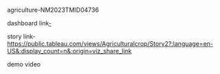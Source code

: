  agriculture-NM2023TMID04736
 
 dashboard link[-](https://public.tableau.com/views/Agriculturalcropdashboard/Dashboard1?:language=en-US&:display_count=n&:origin=viz_share_link)

story link- https://public.tableau.com/views/Agriculturalcrop/Story2?:language=en-US&:display_count=n&:origin=viz_share_link

demo video

